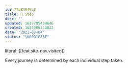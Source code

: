 ```yaml
---
id: 7fb84949c2
title: 🥾 Step
desc: ''
updated: 1637705434646
created: 1622906343832
date: '2021-08-04'
status: "\U0001F33F"
---
```


literal::[[feat.site-nav.visited]]


Every journey is determined by each individual step taken.
